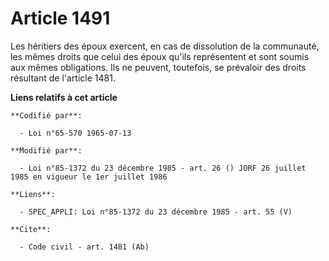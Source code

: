 # Article 1491

Les héritiers des époux exercent, en cas de dissolution de la communauté, les mêmes droits que celui des époux qu'ils
représentent et sont soumis aux mêmes obligations. Ils ne peuvent, toutefois, se prévaloir des droits résultant de l'article
1481.

**Liens relatifs à cet article**

	**Codifié par**:

	  - Loi n°65-570 1965-07-13

	**Modifié par**:

	  - Loi n°85-1372 du 23 décembre 1985 - art. 26 () JORF 26 juillet 1985 en vigueur le 1er juillet 1986

	**Liens**:

	  - SPEC_APPLI: Loi n°85-1372 du 23 décembre 1985 - art. 55 (V)

	**Cite**:

	  - Code civil - art. 1481 (Ab)
